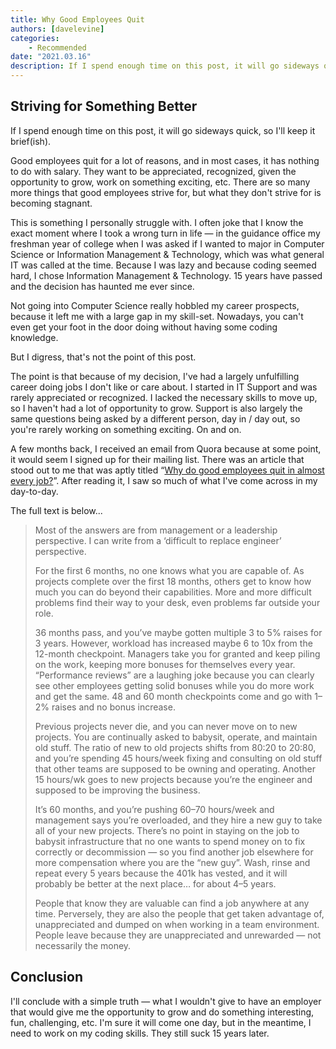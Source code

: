 ```yaml
---
title: Why Good Employees Quit
authors: [davelevine]
categories:
    - Recommended
date: "2021.03.16"
description: If I spend enough time on this post, it will go sideways quick, so I'll keep it brief(ish).
---
```


## Striving for Something Better

If I spend enough time on this post, it will go sideways quick, so I'll keep it brief(ish).

Good employees quit for a lot of reasons, and in most cases, it has nothing to do with salary. They want to be appreciated, recognized, given the opportunity to grow, work on something exciting, etc. There are so many more things that good employees strive for, but what they don't strive for is becoming stagnant.

<!-- more -->

This is something I personally struggle with. I often joke that I know the exact moment where I took a wrong turn in life — in the guidance office my freshman year of college when I was asked if I wanted to major in Computer Science or Information Management & Technology, which was what general IT was called at the time. Because I was lazy and because coding seemed hard, I chose Information Management & Technology. 15 years have passed and the decision has haunted me ever since.

Not going into Computer Science really hobbled my career prospects, because it left me with a large gap in my skill-set. Nowadays, you can't even get your foot in the door doing without having some coding knowledge.

But I digress, that's not the point of this post.

The point is that because of my decision, I've had a largely unfulfilling career doing jobs I don't like or care about. I started in IT Support and was rarely appreciated or recognized. I lacked the necessary skills to move up, so I haven't had a lot of opportunity to grow. Support is also largely the same questions being asked by a different person, day in / day out, so you're rarely working on something exciting. On and on.

A few months back, I received an email from Quora because at some point, it would seem I signed up for their mailing list. There was an article that stood out to me that was aptly titled “[Why do good employees quit in almost every job?](https://www.quora.com/Why-do-good-employees-quit-in-almost-every-job/answer/Clay-Weiji)”. After reading it, I saw so much of what I've come across in my day-to-day.

The full text is below...

>Most of the answers are from management or a leadership perspective. I can write from a ‘difficult to replace engineer’ perspective.
>
>For the first 6 months, no one knows what you are capable of. As projects complete over the first 18 months, others get to know how much you can do beyond their capabilities. More and more difficult problems find their way to your desk, even problems far outside your role.
>
>36 months pass, and you’ve maybe gotten multiple 3 to 5% raises for 3 years. However, workload has increased maybe 6 to 10x from the 12-month checkpoint. Managers take you for granted and keep piling on the work, keeping more bonuses for themselves every year. “Performance reviews” are a laughing joke because you can clearly see other employees getting solid bonuses while you do more work and get the same. 48 and 60 month checkpoints come and go with 1–2% raises and no bonus increase.
>
>Previous projects never die, and you can never move on to new projects. You are continually asked to babysit, operate, and maintain old stuff. The ratio of new to old projects shifts from 80:20 to 20:80, and you’re spending 45 hours/week fixing and consulting on old stuff that other teams are supposed to be owning and operating. Another 15 hours/wk goes to new projects because you’re the engineer and supposed to be improving the business.
>
>It’s 60 months, and you’re pushing 60–70 hours/week and management says you’re overloaded, and they hire a new guy to take all of your new projects. There’s no point in staying on the job to babysit infrastructure that no one wants to spend money on to fix correctly or decommission — so you find another job elsewhere for more compensation where you are the “new guy”. Wash, rinse and repeat every 5 years because the 401k has vested, and it will probably be better at the next place… for about 4–5 years.
>
>People that know they are valuable can find a job anywhere at any time. Perversely, they are also the people that get taken advantage of, unappreciated and dumped on when working in a team environment. People leave because they are unappreciated and unrewarded — not necessarily the money.

## Conclusion

I'll conclude with a simple truth — what I wouldn't give to have an employer that would give me the opportunity to grow and do something interesting, fun, challenging, etc. I'm sure it will come one day, but in the meantime, I need to work on my coding skills. They still suck 15 years later.
